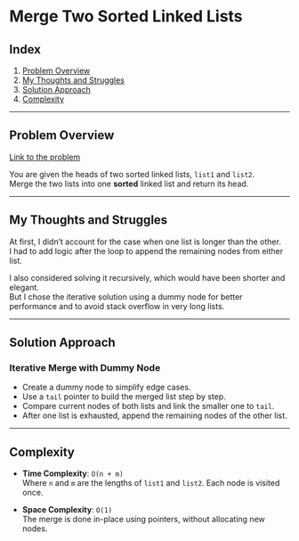 # Merge Two Sorted Linked Lists

## Index

1. [Problem Overview](#problem-overview)
2. [My Thoughts and Struggles](#my-thoughts-and-struggles)
3. [Solution Approach](#solution-approach)
4. [Complexity](#complexity)

---

## Problem Overview

[Link to the problem](https://neetcode.io/problems/merge-two-sorted-linked-lists)

You are given the heads of two sorted linked lists, `list1` and `list2`.  
Merge the two lists into one **sorted** linked list and return its head.

---

## My Thoughts and Struggles

At first, I didn’t account for the case when one list is longer than the other.  
I had to add logic after the loop to append the remaining nodes from either list.

I also considered solving it recursively, which would have been shorter and elegant.  
But I chose the iterative solution using a dummy node for better performance and to avoid stack overflow in very long lists.

---

## Solution Approach

### Iterative Merge with Dummy Node

- Create a dummy node to simplify edge cases.
- Use a `tail` pointer to build the merged list step by step.
- Compare current nodes of both lists and link the smaller one to `tail`.
- After one list is exhausted, append the remaining nodes of the other list.

---

## Complexity

- **Time Complexity**: `O(n + m)`  
  Where `n` and `m` are the lengths of `list1` and `list2`. Each node is visited once.

- **Space Complexity**: `O(1)`  
  The merge is done in-place using pointers, without allocating new nodes.
